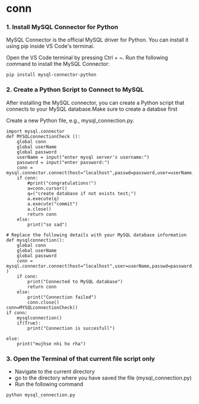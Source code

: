 # conn
### 1. Install MySQL Connector for Python
MySQL Connector is the official MySQL driver for Python. You can install it using pip inside VS Code's terminal.

Open the VS Code terminal by pressing Ctrl + ~.
Run the following command to install the MySQL Connector:
```
pip install mysql-connector-python
```
### 2. Create a Python Script to Connect to MySQL
After installing the MySQL connector, you can create a Python script that connects to your MySQL database.Make sure to create a databse first

Create a new Python file, e.g., mysql_connection.py.

```
import mysql.connector 
def MYSQLconnectionCheck ():
    global conn
    global userName
    global password
    userName = input("enter mysql server's username:")
    password = input("enter password:")
    conn = mysql.connector.connect(host="localhost",passwd=password,user=userName,auth_plugin="mysql_native_password")
    if conn:
        #print("congratulations!")
        a=conn.cursor()
        q=("create database if not exists test;")
        a.execute(q)
        a.execute("commit")
        a.close()
        return conn
    else:
        print("so sad")

# Replace the following details with your MySQL database information
def mysqlconnection():
    global conn
    global userName
    global password
    conn = mysql.connector.connect(host="localhost",user=userName,passwd=password,database="test",auth_plugin="mysql_native_password" )
    if conn:
        print("Connected to MySQL database")
        return conn
    else:
        print("Connection failed")
        conn.close()
conn=MYSQLconnectionCheck()
if conn:
    mysqlconnection()
    if(True):
        print("Connection is succesfull")
        
else:
    print("mujhse nhi ho rha")
```
### 3. Open the Terminal of that current file script only
   * Navigate to the current directory
   * go to the directory where you have saved the file (mysql_connection.py)
   * Run the following command
```
python mysql_connection.py
```


